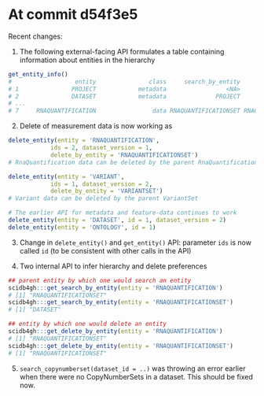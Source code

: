 
At commit d54f3e5
==============

Recent changes:

1. The following external-facing API formulates a table containing information about
entities in the hierarchy

```R
get_entity_info()
#                  entity               class     search_by_entity     delete_by_entity
# 1               PROJECT            metadata                 <NA>              PROJECT
# 2               DATASET            metadata              PROJECT              DATASET
# ...
# 7     RNAQUANTIFICATION                data RNAQUANTIFICATIONSET RNAQUANTIFICATIONSET
```

2. Delete of measurement data is now working as 

```R
delete_entity(entity = 'RNAQUANTIFICATION', 
            ids = 2, dataset_version = 1, 
            delete_by_entity = 'RNAQUANTIFICATIONSET')
# RnaQuantification data can be deleted by the parent RnaQuantificationSet

delete_entity(entity = 'VARIANT', 
            ids = 1, dataset_version = 2, 
            delete_by_entity = 'VARIANTSET')
# Variant data can be deleted by the parent VariantSet

# The earlier API for metadata and feature-data continues to work
delete_entity(entity = 'DATASET', id = 1, dataset_version = 2)
delete_entity(entity = 'ONTOLOGY', id = 1)
```

3. Change in `delete_entity()` and `get_entity()` API: 
parameter `ids` is now called `id`
(to be consistent with other calls in the API)

4. Two internal API to infer hierarchy and delete preferences
```R
## parent entity by which one would search an entity 
scidb4gh:::get_search_by_entity(entity = 'RNAQUANTIFICATION')
# [1] "RNAQUANTIFICATIONSET"
scidb4gh:::get_search_by_entity(entity = 'RNAQUANTIFICATIONSET')
# [1] "DATASET"
```
    
```R
## entity by which one would delete an entity 
scidb4gh:::get_delete_by_entity(entity = 'RNAQUANTIFICATION')
# [1] "RNAQUANTIFICATIONSET"
scidb4gh:::get_delete_by_entity(entity = 'RNAQUANTIFICATIONSET')
# [1] "RNAQUANTIFICATIONSET"
```
5. `search_copynumberset(dataset_id = ..)` was throwing an error earlier when there 
were no CopyNumberSets in a dataset. This should be fixed now.
